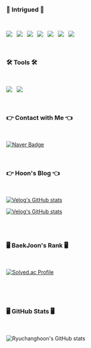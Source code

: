 <h3><b>🦾 Intrigued  🦾</b></h3>
</br>
<p>
<img src="https://img.shields.io/badge/Python-3776AB?style=flat-square&logo=python&logoColor=white"/></a> &nbsp
<img src="https://img.shields.io/badge/openCV-5C3EE8?style=flat-square&logo=opencv&logoColor=white"></a> &nbsp
<img src="https://img.shields.io/badge/PyTorch-EE4C2C?style=flat-square&logo=PyTorch&logoColor=white"></a> &nbsp
<img src="https://img.shields.io/badge/TensorFlow-FF6F00?style=flat-square&logo=TensorFlow&logoColor=white"/></a> &nbsp
<img src="https://img.shields.io/badge/Flask-000000?style=flat-square&logo=Flask&logoColor=white"/></a> &nbsp
<img src="https://img.shields.io/badge/FastAPI-009688?style=flat-square&logo=FastAPI&logoColor=white"/></a> &nbsp
<img src="https://img.shields.io/badge/Docker-2496ED?style=flat-square&logo=Docker&logoColor=white"/></a> &nbsp
<!-- <img src="https://img.shields.io/badge/Android-3DDC84?style=flat-square&logo=Android&logoColor=white"/></a> &nbsp --> 



</p>

</br>
<h3><b>🛠 Tools 🛠</b></h3>

</br>


<p>
<img src="https://img.shields.io/badge/Visual Studio Code-007ACC?style=flat-square&logo=Visual Studio Code&logoColor=white"/></a> &nbsp
<img src="https://img.shields.io/badge/Google Colab-F9AB00?style=flat-square&logo=Google Colab&logoColor=white"/></a> &nbsp

</p>
</br>




<h3><b>👉 Contact with Me 👈 </b></h3>
</br>

 [![Naver Badge](https://img.shields.io/badge/Naver-03C75A?style=flat-square&logo=Naver&logoColor=white&link=mailto:fbckdgns3@naver.com)](mailto:fbckdgns3@naver.com)
</br>
</br>
</br>
<h3><b>👉 Hoon's Blog 👈 </b></h3>
</br>

[![Velog's GitHub stats](https://velog-readme-stats.vercel.app/api/badge?name=Linear_RCH)](https://velog.io/@fbckdgns3) 

[![Velog's GitHub stats](https://velog-readme-stats.vercel.app/api?name=fbckdgns3)](https://github.com/Ryuchanghoon/velog-readme-stats)

</br>
</br>

<h3><b>🖥 BaekJoon's Rank 🖥</b></h3>
</br>

[![Solved.ac Profile](http://mazassumnida.wtf/api/v2/generate_badge?boj=fbckdgns123)](https://solved.ac/fbckdgns123)

</br>
</p>


</br>


<h3><b>🖥 GitHub Stats 🖥</b></h3>
</br>

![Ryuchanghoon's GitHub stats](https://github-readme-stats.vercel.app/api?username=Ryuchanghoon&show_icons=true&theme=dracula)
